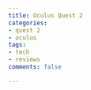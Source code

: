 ```yaml
---
title: Oculus Quest 2
categories:
- quest 2
- oculus
tags:
- tech
- reviews
comments: false

---
```

